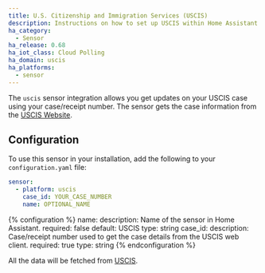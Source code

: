 ```yaml
---
title: U.S. Citizenship and Immigration Services (USCIS)
description: Instructions on how to set up USCIS within Home Assistant.
ha_category:
  - Sensor
ha_release: 0.68
ha_iot_class: Cloud Polling
ha_domain: uscis
ha_platforms:
  - sensor
---
```


The `uscis` sensor integration allows you get updates on your USCIS case using your case/receipt number. The sensor gets the case information from the [USCIS Website](https://egov.uscis.gov/casestatus/landing.do).

## Configuration

To use this sensor in your installation, add the following to your `configuration.yaml` file:

```yaml
sensor:
  - platform: uscis
    case_id: YOUR_CASE_NUMBER
    name: OPTIONAL_NAME
```

{% configuration %}
name:
  description: Name of the sensor in Home Assistant.
  required: false
  default: USCIS
  type: string
case_id:
  description: Case/receipt number used to get the case details from the USCIS web client.
  required: true
  type: string
{% endconfiguration %}

All the data will be fetched from [USCIS](https://egov.uscis.gov/casestatus/mycasestatus.do).

